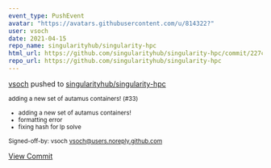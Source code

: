 ```yaml
---
event_type: PushEvent
avatar: "https://avatars.githubusercontent.com/u/814322?"
user: vsoch
date: 2021-04-15
repo_name: singularityhub/singularity-hpc
html_url: https://github.com/singularityhub/singularity-hpc/commit/227c5bdb6a40d9ee90c2cf80b94b69f3912d4f75
repo_url: https://github.com/singularityhub/singularity-hpc
---
```


<a href='https://github.com/vsoch' target='_blank'>vsoch</a> pushed to <a href='https://github.com/singularityhub/singularity-hpc' target='_blank'>singularityhub/singularity-hpc</a>

<small>adding a new set of autamus containers! (#33)

* adding a new set of autamus containers!
* formatting error
* fixing hash for lp solve

Signed-off-by: vsoch <vsoch@users.noreply.github.com></small>

<a href='https://github.com/singularityhub/singularity-hpc/commit/227c5bdb6a40d9ee90c2cf80b94b69f3912d4f75' target='_blank'>View Commit</a>